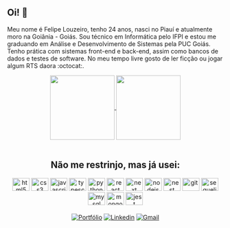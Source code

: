   ## Oi! 👋
  
  Meu nome é Felipe Louzeiro, tenho 24 anos, nasci no Piauí e atualmente moro na Goiânia - Goiás. Sou técnico em Informática pelo IFPI e estou me graduando em Análise e Desenvolvimento de Sistemas pela PUC Goiás. Tenho prática com sistemas front-end e back-end, assim como bancos de dados e testes de software. No meu tempo livre gosto de ler ficção ou jogar algum RTS daora :octocat:.
  
<div align="center">  
  <a href="#">
    <img align="center" height="150px" src="https://github-readme-stats.vercel.app/api?username=felipelouzeiro&count_private=true&show_icons=true&theme=dracula" />
  </a>
  <a href="#">
    <img align="center" height="150px" src="https://github-readme-stats.vercel.app/api/top-langs/?username=felipelouzeiro&layout=compact&theme=dracula" />
  </a>
</div>

<br>

<div align="center">

  ## Não me restrinjo, mas já usei:

<img src="https://cdn.jsdelivr.net/gh/devicons/devicon/icons/html5/html5-original.svg" width="40px" height="30px" alt="html5" />
<img src="https://cdn.jsdelivr.net/gh/devicons/devicon/icons/css3/css3-original.svg" width="40px" height="30px" alt="css3" />
<img src="https://cdn.jsdelivr.net/gh/devicons/devicon/icons/javascript/javascript-original.svg" width="40px" height="30px" alt="javascript" />
<img src="https://cdn.jsdelivr.net/gh/devicons/devicon/icons/typescript/typescript-original.svg" width="40px" height="30px" alt="typescript" />
<img src="https://cdn.jsdelivr.net/gh/devicons/devicon/icons/python/python-original.svg" width="40px" height="30px" alt="python" />
<img src="https://cdn.jsdelivr.net/gh/devicons/devicon/icons/react/react-original.svg" width="40px" height="30px" alt="react" />
<img src="https://cdn.jsdelivr.net/gh/devicons/devicon/icons/nextjs/nextjs-original.svg" width="40px" height="30px" alt="next" />
<img src="https://cdn.jsdelivr.net/gh/devicons/devicon/icons/nodejs/nodejs-original.svg" width="40px" height="30px" alt="nodejs" />
<img src="https://cdn.jsdelivr.net/gh/devicons/devicon/icons/nestjs/nestjs-plain.svg" width="40px" height="30px" alt="nest" />
<img src="https://cdn.jsdelivr.net/gh/devicons/devicon/icons/git/git-original.svg" width="40px" height="30px" alt="git" />
<img src="https://cdn.jsdelivr.net/gh/devicons/devicon/icons/sequelize/sequelize-original.svg" width="40px" height="30px" alt="sequelize" />
<img src="https://cdn.jsdelivr.net/gh/devicons/devicon/icons/mysql/mysql-original.svg" width="40px" height="30px" alt="mysql" />
<img src="https://cdn.jsdelivr.net/gh/devicons/devicon/icons/mongodb/mongodb-original.svg" width="40px" height="30px" alt="mongodb" />
<img src="https://cdn.jsdelivr.net/gh/devicons/devicon/icons/jest/jest-plain.svg" width="40px" height="30px" alt="jest" />
</div>

<br>

<div align="center">
  <a href="https://felipelouzeiro.vercel.app/" target="_blank"><img src="https://img.shields.io/badge/Portfolio-%23000000.svg?style=for-the-badge&logo=firefox&logoColor=#FF7139" alt="Portfólio"></a> 
  <a href="https://www.linkedin.com/in/felipelouzeiro/" target="_blank" rel="external"><img src="https://img.shields.io/badge/LinkedIn-0077B5?style=for-the-badge&logo=linkedin&logoColor=white" alt="Linkedin"></a>
  <a href="mailto:fl.louzeiro@gmail.com" target="_blank"><img src="https://img.shields.io/badge/Gmail-D14836?style=for-the-badge&logo=gmail&logoColor=white" alt="Gmail"></a>
</div>
